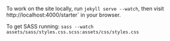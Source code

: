 To work on the site locally, run `jekyll serve --watch`, then visit http://localhost:4000/starter` in your browser.

To get SASS running: `sass --watch assets/sass/styles.css.scss:assets/css/styles.css`
